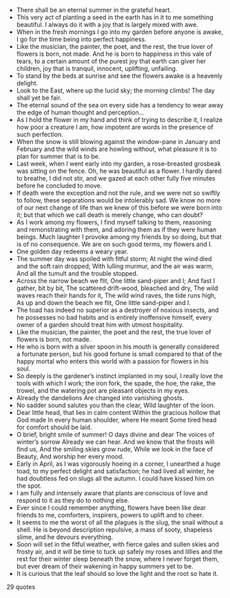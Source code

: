  - There shall be an eternal summer in the grateful heart.
 - This very act of planting a seed in the earth has in it to me something beautiful. I always do it with a joy that is largely mixed with awe.
 - When in the fresh mornings I go into my garden before anyone is awake, I go for the time being into perfect happiness.
 - Like the musician, the painter, the poet, and the rest, the true lover of flowers is born, not made. And he is born to happiness in this vale of tears, to a certain amount of the purest joy that earth can giver her children, joy that is tranquil, innocent, uplifting, unfailing.
 - To stand by the beds at sunrise and see the flowers awake is a heavenly delight.
 - Look to the East, where up the lucid sky; the morning climbs! The day shall yet be fair.
 - The eternal sound of the sea on every side has a tendency to wear away the edge of human thought and perception...
 - As I hold the flower in my hand and think of trying to describe it, I realize how poor a creature I am, how impotent are words in the presence of such perfection.
 - When the snow is still blowing against the window-pane in January and February and the wild winds are howling without, what pleasure it is to plan for summer that is to be.
 - Last week, when I went early into my garden, a rose-breasted grosbeak was sitting on the fence. Oh, he was beautiful as a flower. I hardly dared to breathe, I did not stir, and we gazed at each other fully five minutes before he concluded to move.
 - If death were the exception and not the rule, and we were not so swiftly to follow, these separations would be intolerably sad. We know no more of our next change of life than we knew of this before we were born into it; but that which we call death is merely change, who can doubt?
 - As I work among my flowers, I find myself talking to them, reasoning and remonstrating with them, and adoring them as if they were human beings. Much laughter I provoke among my friends by so doing, but that is of no consequence. We are on such good terms, my flowers and I.
 - One golden day redeems a weary year.
 - The summer day was spoiled with fitful storm; At night the wind died and the soft rain dropped; With lulling murmur, and the air was warm, And all the tumult and the trouble stopped.
 - Across the narrow beach we flit, One little sand-piper and I; And fast I gather, bit by bit, The scattered drift-wood, bleached and dry, The wild waves reach their hands for it, The wild wind raves, the tide runs high, As up and down the beach we flit, One little sand-piper and I.
 - The toad has indeed no superior as a destroyer of noxious insects, and he possesses no bad habits and is entirely inoffensive himself, every owner of a garden should treat him with utmost hospitality.
 - Like the musician, the painter, the poet and the rest, the true lover of flowers is born, not made.
 - He who is born with a silver spoon in his mouth is generally considered a fortunate person, but his good fortune is small compared to that of the happy mortal who enters this world with a passion for flowers in his soul.
 - So deeply is the gardener’s instinct implanted in my soul, I really love the tools with which I work; the iron fork, the spade, the hoe, the rake, the trowel, and the watering pot are pleasant objects in my eyes.
 - Already the dandelions Are changed into vanishing ghosts.
 - No sadder sound salutes you than the clear, Wild laughter of the loon.
 - Dear little head, that lies in calm content Within the gracious hollow that God made In every human shoulder, where He meant Some tired head for comfort should be laid.
 - O brief, bright smile of summer! O days divine and dear The voices of winter’s sorrow Already we can hear. And we know that the frosts will find us, And the smiling skies grow rude, While we look in the face of Beauty, And worship her every mood.
 - Early in April, as I was vigorously hoeing in a corner, I unearthed a huge toad, to my perfect delight and satisfaction; he had lived all winter, he had doubtless fed on slugs all the autumn. I could have kissed him on the spot.
 - I am fully and intensely aware that plants are conscious of love and respond to it as they do to nothing else.
 - Ever since I could remember anything, flowers have been like dear friends to me, comforters, inspirers, powers to uplift and to cheer.
 - It seems to me the worst of all the plagues is the slug, the snail without a shell. He is beyond description repulsive, a mass of sooty, shapeless slime, and he devours everything.
 - Soon will set in the fitful weather, with fierce gales and sullen skies and frosty air, and it will be time to tuck up safely my roses and lillies and the rest for their winter sleep beneath the snow, where I never forget them, but ever dream of their wakening in happy summers yet to be.
 - It is curious that the leaf should so love the light and the root so hate it.

29 quotes